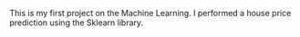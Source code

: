 This is my first project on the Machine Learning. 
I performed a house price prediction using the Sklearn library.
